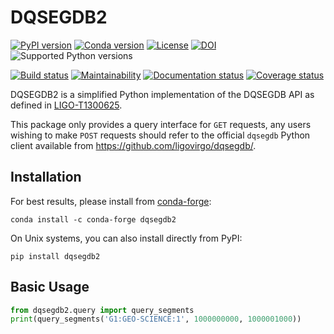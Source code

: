 # DQSEGDB2

[![PyPI version](https://badge.fury.io/py/dqsegdb2.svg)](http://badge.fury.io/py/dqsegdb2)
[![Conda version](https://img.shields.io/conda/vn/conda-forge/dqsegdb2.svg)](https://anaconda.org/conda-forge/dqsegdb2/)
[![License](https://img.shields.io/pypi/l/dqsegdb2.svg)](https://choosealicense.com/licenses/gpl-3.0/)
[![DOI](https://zenodo.org/badge/136390328.svg)](https://zenodo.org/badge/latestdoi/136390328)
![Supported Python versions](https://img.shields.io/pypi/pyversions/dqsegdb2.svg)

[![Build status](https://github.com/duncanmmacleod/dqsegdb2/actions/workflows/build.yml/badge.svg?branch=master)](https://github.com/duncanmmacleod/dqsegdb2/actions/workflows/build.yml)
[![Maintainability](https://api.codeclimate.com/v1/badges/da522356dd6a3d90eaac/maintainability)](https://codeclimate.com/github/duncanmmacleod/dqsegdb2/maintainability)
[![Documentation status](https://readthedocs.org/projects/dqsegdb2/badge/?version=latest)](https://dqsegdb2.readthedocs.io/en/latest/?badge=latest)
[![Coverage status](https://codecov.io/gh/duncanmmacleod/dqsegdb2/branch/master/graph/badge.svg)](https://codecov.io/gh/duncanmmacleod/dqsegdb2)

DQSEGDB2 is a simplified Python implementation of the DQSEGDB API as defined in
[LIGO-T1300625](https://dcc.ligo.org/LIGO-T1300625).

This package only provides a query interface for `GET` requests, any users
wishing to make `POST` requests should refer to the official `dqsegdb` Python
client available from <https://github.com/ligovirgo/dqsegdb/>.

## Installation

For best results, please install from [conda-forge](https://conda-forge.org/):

```shell
conda install -c conda-forge dqsegdb2
```

On Unix systems, you can also install directly from PyPI:

```shell
pip install dqsegdb2
```

## Basic Usage

```python
from dqsegdb2.query import query_segments
print(query_segments('G1:GEO-SCIENCE:1', 1000000000, 1000001000))
```
